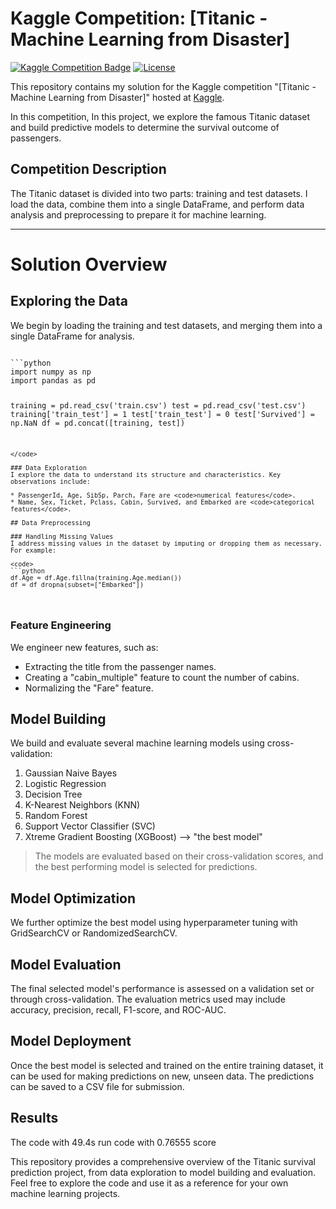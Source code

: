 # Kaggle Competition: [Titanic - Machine Learning from Disaster]

[![Kaggle Competition Badge](https://img.shields.io/badge/Kaggle-Competition%20Name-20BEFF.svg)](https://www.kaggle.com/competitions/titanic)
[![License](https://img.shields.io/github/license/your-username/competition-repo.svg)](https://github.com/1AyaNabil1/Kaggle-Competition/blob/main/LICENSE)

This repository contains my solution for the Kaggle competition "[Titanic - Machine Learning from Disaster]" hosted at [Kaggle](https://www.kaggle.com/competitions/titanic).

In this competition, In this project, we explore the famous Titanic dataset and build predictive models to determine the survival outcome of passengers.

## Competition Description

The Titanic dataset is divided into two parts: training and test datasets. I load the data, combine them into a single DataFrame, and perform data analysis and preprocessing to prepare it for machine learning.
_____________________________________________________________________________
# Solution Overview

## Exploring the Data

We begin by loading the training and test datasets, and merging them into a single DataFrame for analysis.

<code>
```python
import numpy as np
import pandas as pd 

training = pd.read_csv('train.csv')
test = pd.read_csv('test.csv')
training['train_test'] = 1
test['train_test'] = 0
test['Survived'] = np.NaN
df = pd.concat([training, test])
```
</code>

### Data Exploration
I explore the data to understand its structure and characteristics. Key observations include:

* PassengerId, Age, SibSp, Parch, Fare are <code>numerical features</code>.
* Name, Sex, Ticket, Pclass, Cabin, Survived, and Embarked are <code>categorical features</code>.

## Data Preprocessing

### Handling Missing Values
I address missing values in the dataset by imputing or dropping them as necessary. For example:

<code>
```python
df.Age = df.Age.fillna(training.Age.median())
df = df dropna(subset=["Embarked"])
```
</code>

### Feature Engineering
We engineer new features, such as:

* Extracting the title from the passenger names.
* Creating a "cabin_multiple" feature to count the number of cabins.
* Normalizing the "Fare" feature.

## Model Building

We build and evaluate several machine learning models using cross-validation:
1. Gaussian Naive Bayes
2. Logistic Regression
3. Decision Tree
4. K-Nearest Neighbors (KNN)
5. Random Forest
6. Support Vector Classifier (SVC)
7. Xtreme Gradient Boosting (XGBoost) --> "the best model"

> The models are evaluated based on their cross-validation scores, and the best performing model is selected for predictions.

## Model Optimization
We further optimize the best model using hyperparameter tuning with GridSearchCV or RandomizedSearchCV.

## Model Evaluation
The final selected model's performance is assessed on a validation set or through cross-validation. The evaluation metrics used may include accuracy, precision, recall, F1-score, and ROC-AUC.

## Model Deployment
Once the best model is selected and trained on the entire training dataset, it can be used for making predictions on new, unseen data. The predictions can be saved to a CSV file for submission.

## Results
The code with 49.4s run code with 0.76555 score

This repository provides a comprehensive overview of the Titanic survival prediction project, from data exploration to model building and evaluation. Feel free to explore the code and use it as a reference for your own machine learning projects.
